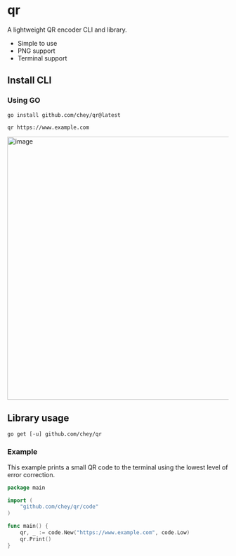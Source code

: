# qr

A lightweight QR encoder CLI and library.

* Simple to use
* PNG support
* Terminal support

## Install CLI

### Using GO
```shell
go install github.com/chey/qr@latest

qr https://www.example.com
```
<img width="598" alt="image" src="https://user-images.githubusercontent.com/152618/236930259-9e9ada28-362f-4e78-84e7-22ebc9f35d14.png">

## Library usage
```shell
go get [-u] github.com/chey/qr
```

### Example

This example prints a small QR code to the terminal using the lowest level of error correction.

```go
package main

import (
    "github.com/chey/qr/code"
)

func main() {
    qr, _ := code.New("https://www.example.com", code.Low)
    qr.Print()
}
```
